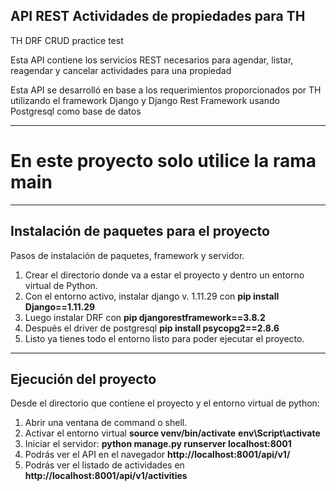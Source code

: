 ## API REST Actividades de propiedades para TH
TH DRF CRUD practice test 

Esta API contiene los servicios REST necesarios para agendar, listar, reagendar y cancelar actividades 
para una propiedad

Esta API se desarrolló en base a los requerimientos proporcionados por TH utilizando el framework Django
y Django Rest Framework usando Postgresql como base de datos

---

# En este proyecto solo utilice la rama **main**

---

## Instalación de paquetes para el proyecto

Pasos de instalación de paquetes, framework y servidor.

1. Crear el directorio donde va a estar el proyecto y dentro un entorno virtual de Python.
2. Con el entorno activo, instalar django v. 1.11.29 con **pip install Django==1.11.29**
3. Luego instalar DRF con **pip djangorestframework==3.8.2**
4. Después el driver de postgresql **pip install psycopg2==2.8.6**
5. Listo ya tienes todo el entorno listo para poder ejecutar el proyecto.

---

## Ejecución del proyecto

Desde el directorio que contiene el proyecto y el entorno virtual de python: 

1. Abrir una ventana de command o shell. 
2. Activar el entorno virtual **source venv/bin/activate** **env\Script\activate** 
3. Iniciar el servidor: **python manage.py runserver localhost:8001**
4. Podrás ver el API en el navegador **http://localhost:8001/api/v1/**
5. Podrás ver el listado de actividades en **http://localhost:8001/api/v1/activities**
